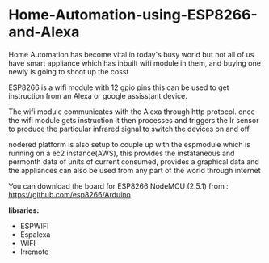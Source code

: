 # Home-Automation-using-ESP8266-and-Alexa

Home Automation has become vital in today's busy world but not all of us have smart appliance which has inbuilt wifi module in them, and buying one newly is going to shoot up the cosst

ESP8266 is a wifi module with 12 gpio pins this can be used to get instruction from an Alexa or google assisstant device.

The wifi module communicates with the Alexa through http protocol. once the wifi module gets instruction it then processes and triggers the Ir sensor to produce the particular infrared signal to switch the devices on and off.

nodered platform is also setup to couple up with the espmodule which is running on a ec2 instance(AWS), this provides the instataneous and permonth data of units of current consumed, provides a graphical data and the appliances can also be used from any part of the world through internet


You can download the board for ESP8266 NodeMCU (2.5.1) from : https://github.com/esp8266/Arduino


**libraries:**
* ESPWIFI
* Espalexa
* WIFI
* Irremote
